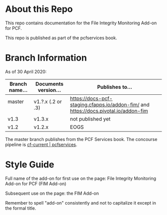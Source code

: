 # About this Repo

This repo contains documentation for the File Integrity Monitoring Add-on for PCF.

This repo is published as part of the pcfservices book.

# Branch Information

As of 30 April 2020:

| Branch name… | Documents version… | Publishes to… |
|-------------|----------------|----------------|
| master       | v1.?.x (.2 or .3)    | https://docs-pcf-staging.cfapps.io/addon-fim/ and https://docs.pivotal.io/addon-fim |
| v1.3   | v1.3.x     | not published yet |
| v1.2   | v1.2.x     | EOGS |

The master branch publishes from the PCF Services book.
The concourse pipeline is [cf-current | pcfservices](https://concourse.run.pivotal.io/teams/cf-docs/pipelines/cf-current?groups=pcfservices).

# Style Guide

Full name of the add-on for first use on the page: File Integrity Monitoring Add-on for PCF (FIM Add-on)

Subsequent use on the page: the FIM Add-on

Remember to spell "add-on" consistently and not to capitalize it except in the formal title.
